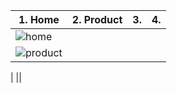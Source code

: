 |1. Home|2. Product|3. |4. |
|---|---|---|---|
|![home](https://github.com/jhtpo1230/CodingForest/assets/127816763/5b71eb2e-a3a0-42fa-a296-0e6d241fc1eb)
|![product](https://github.com/jhtpo1230/CodingForest/assets/127816763/8334f6e3-9374-4670-be34-e5f4c3c48bc7)

|
||
